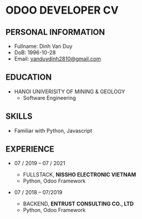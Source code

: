 # ODOO DEVELOPER CV

## PERSONAL INFORMATION

- Fullname: Dinh Van Duy
- DoB: 1996-10-28
- Email: vanduydinh2810@gmail.com

## EDUCATION
- HANOI UNIVERISITY OF MINING & GEOLOGY
    - Software Engineering

## SKILLS
- Familiar with Python, Javascript

## EXPERIENCE

- 07 / 2019 – 07 / 2021
    - FULLSTACK, **NISSHO ELECTRONIC VIETNAM**
    - Python, Odoo Framework

- 07 / 2018 – 07/2019
    - BACKEND, **ENTRUST CONSULTING CO., LTD**
    - Python, Odoo Framework
